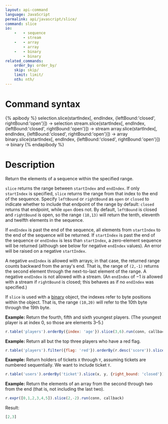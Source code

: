 ```yaml
---
layout: api-command
language: JavaScript
permalink: api/javascript/slice/
command: slice
io:
    -   - sequence
        - stream
    -   - array
        - array
    -   - binary
        - binary
related_commands:
    order_by: order_by/
    skip: skip/
    limit: limit/
    nth: nth/
---
```


# Command syntax #

{% apibody %}
selection.slice(startIndex[, endIndex, {leftBound:'closed', rightBound:'open'}]) &rarr; selection
stream.slice(startIndex[, endIndex, {leftBound:'closed', rightBound:'open'}]) &rarr; stream
array.slice(startIndex[, endIndex, {leftBound:'closed', rightBound:'open'}]) &rarr; array
binary.slice(startIndex[, endIndex, {leftBound:'closed', rightBound:'open'}]) &rarr; binary
{% endapibody %}

# Description #

Return the elements of a sequence within the specified range.

`slice` returns the range between `startIndex` and `endIndex`. If only `startIndex` is specified, `slice` returns the range from that index to the end of the sequence. Specify `leftBound` or `rightBound` as `open` or `closed` to indicate whether to include that endpoint of the range by default: `closed` returns that endpoint, while `open` does not. By default, `leftBound` is closed and `rightBound` is open, so the range `(10,13)` will return the tenth, eleventh and twelfth elements in the sequence.

If `endIndex` is past the end of the sequence, all elements from `startIndex` to the end of the sequence will be returned. If `startIndex` is past the end of the sequence or `endIndex` is less than `startIndex`, a zero-element sequence will be returned (although see below for negative `endIndex` values). An error will be raised on a negative `startIndex`.

A negative `endIndex` is allowed with arrays; in that case, the returned range counts backward from the array's end. That is, the range of `(2,-1)` returns the second element through the next-to-last element of the range. A negative `endIndex` is not allowed with a stream. (An `endIndex` of &minus;1 *is* allowed with a stream if `rightBound` is closed; this behaves as if no `endIndex` was specified.)

If `slice` is used with a [binary](/api/javascript/binary) object, the indexes refer to byte positions within the object. That is, the range `(10,20)` will refer to the 10th byte through the 19th byte.

**Example:** Return the fourth, fifth and sixth youngest players. (The youngest player is at index 0, so those are elements 3&ndash;5.)

```js
r.table('players').orderBy({index: 'age'}).slice(3,6).run(conn, callback)
```

**Example:** Return all but the top three players who have a red flag.

```js
r.table('players').filter({flag: 'red'}).orderBy(r.desc('score')).slice(3).run(conn, callback)
```

**Example:** Return holders of tickets `X` through `Y`, assuming tickets are numbered sequentially. We want to include ticket `Y`.

```js
r.table('users').orderBy('ticket').slice(x, y, {right_bound: 'closed'}).run(conn, callback)
```

**Example:** Return the elements of an array from the second through two from the end (that is, not including the last two).

```js
r.expr([0,1,2,3,4,5]).slice(2,-2).run(conn, callback)
```

Result:

```js
[2,3]
```
